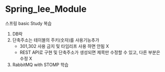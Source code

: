 # Spring_lee_Module
스프링 basic Study 복습<br/>
1. DB락 <br/>
2. 단축주소는 테이블의 주키(숫자)를 사용기능추가<br/>
   - 301,302 사용 금지 및 타임리프 사용 하면 안됨 X<br/>
   - REST API로 구현 및 단축주소가 생성되면 제목만 수정할 수 있고, 다른 부분은 수정 X <br/>
3. RabbitMQ with STOMP 학습<br/>

